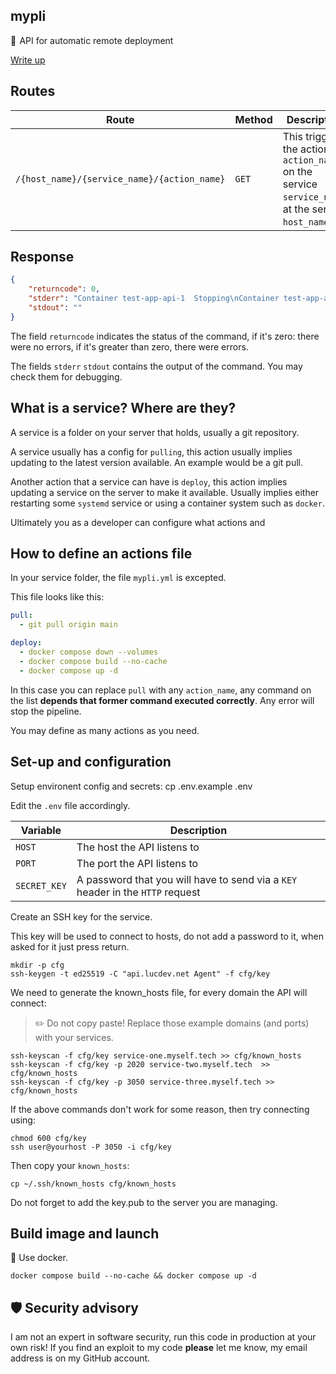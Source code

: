 ## mypli
🚀  API for automatic remote deployment

[Write up](https://lucdev.net/blog/deployment-tool)

## Routes

| Route | Method | Description
| --- | --- | --- |
| `/{host_name}/{service_name}/{action_name}` | `GET` | This triggers the action `action_name` on the service `service_name`, at the server `host_name`. |

## Response

```json
{
	"returncode": 0,
	"stderr": "Container test-app-api-1  Stopping\nContainer test-app-api-1  Stopping\nContainer test-app-api-1  Stopped\nContainer test-app-api-1  Removing\nContainer test-app-api-1  Removed\nNetwork test-app_default  Removing\nNetwork test-app_default  Removed\n",
	"stdout": ""
}
```

The field `returncode` indicates the status of the command, if it's zero: there were no errors, if it's greater than zero, there were errors.

The fields `stderr` `stdout` contains the output of the command. You may check them for debugging.

## What is a service? Where are they?

A service is a folder on your server that holds, usually a git repository.

A service usually has a config for `pulling`, this action usually implies updating to the latest version available. An example would be a git pull.

Another action that a service can have is `deploy`, this action implies updating a service on the server to make it available. Usually implies either restarting some `systemd` service or using a container system such as `docker`.

Ultimately you as a developer can configure what actions and 

## How to define an actions file

In your service folder, the file `mypli.yml` is excepted.

This file looks like this:

```yaml
pull:
  - git pull origin main

deploy:
  - docker compose down --volumes
  - docker compose build --no-cache
  - docker compose up -d
```

In this case you can replace `pull` with any `action_name`, any command on the list **depends that former command executed correctly**. Any error will stop the pipeline.

You may define as many actions as you need.

## Set-up and configuration

Setup environent config and secrets:
	cp .env.example .env

Edit the `.env` file accordingly.

| Variable | Description |
| --- | --- |
| `HOST` | The host the API listens to |
| `PORT` | The port the API listens to |
| `SECRET_KEY` | A password that you will have to send via a `KEY` header in the `HTTP` request |

Create an SSH key for the service.

This key will be used to connect to hosts, do not add a password to it, when asked for it just press return.

	mkdir -p cfg
	ssh-keygen -t ed25519 -C "api.lucdev.net Agent" -f cfg/key

We need to generate the known_hosts file, for every domain the API will connect:

> ✏️ Do not copy paste! Replace those example domains (and ports) with your services.

	ssh-keyscan -f cfg/key service-one.myself.tech >> cfg/known_hosts
	ssh-keyscan -f cfg/key -p 2020 service-two.myself.tech  >> cfg/known_hosts
	ssh-keyscan -f cfg/key -p 3050 service-three.myself.tech >> cfg/known_hosts

If the above commands don't work for some reason, then try connecting using:

	chmod 600 cfg/key
	ssh user@yourhost -P 3050 -i cfg/key

Then copy your `known_hosts`:

	cp ~/.ssh/known_hosts cfg/known_hosts

Do not forget to add the key.pub to the server you are managing.

## Build image and launch

🐳 Use docker.

	docker compose build --no-cache && docker compose up -d
	
## 🛡️ Security advisory

I am not an expert in software security, run this code in production at your own risk! If you find an exploit to my code **please** let me know, my email address is on my GitHub account.
